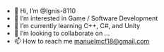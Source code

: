 - 👋 Hi, I’m @Ignis-8110
- 👀 I’m interested in Game / Software Development
- 🌱 I’m currently learning C++, C#, and Unity
- 💞️ I’m looking to collaborate on ...
- 📫 How to reach me manuelmcf18@gmail.com

<!---
Ignis-8110/Ignis-8110 is a ✨ special ✨ repository because its `README.md` (this file) appears on your GitHub profile.
You can click the Preview link to take a look at your changes.
--->
